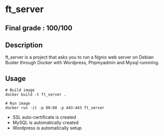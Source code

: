 # ft_server

## Final grade : 100/100

## Description

ft_server is a project that asks you to run a Ngnix web server on Debian Buster through Docker with Wordpress, Phpmyadmin and Mysql runnning.

## Usage

```shell
# Build image
docker build -t ft_server .

# Run image
docker run -it -p 80:80 -p 443:443 ft_server
```
* SSL auto-certificate is created
* MySQL is automatically created
* Wordpress is automatically setup
